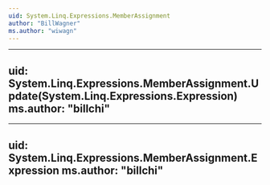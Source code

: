 ```yaml
---
uid: System.Linq.Expressions.MemberAssignment
author: "BillWagner"
ms.author: "wiwagn"
---
```


---
uid: System.Linq.Expressions.MemberAssignment.Update(System.Linq.Expressions.Expression)
ms.author: "billchi"
---

---
uid: System.Linq.Expressions.MemberAssignment.Expression
ms.author: "billchi"
---
